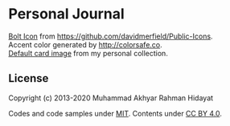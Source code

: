 # Personal Journal

[Bolt Icon](favicon.ico) from <https://github.com/davidmerfield/Public-Icons>.  
Accent color generated by <http://colorsafe.co>.  
[Default card image](assets/images/default-card.jpg) from my personal collection.

## License

Copyright (c) 2013-2020 Muhammad Akhyar Rahman Hidayat

Codes and code samples under [MIT](LICENSE). Contents under [CC BY 4.0](http://creativecommons.org/licenses/by/4.0/).
